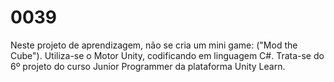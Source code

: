 # 0039
Neste projeto de aprendizagem, não se cria um mini game: ("Mod the Cube"). Utiliza-se o Motor Unity, codificando em linguagem C#. Trata-se do 6º projeto do curso Junior Programmer da plataforma Unity Learn.
